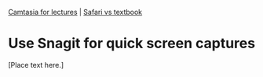 [<i class="far fa-arrow-alt-circle-left"></i> Camtasia for lectures](camtasia-for-lectures.html) | [Safari vs textbook <i class="far fa-arrow-alt-circle-right"></i>](safari-vs-textbook.html)

# Use Snagit for quick screen captures

[Place text here.]
